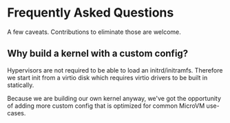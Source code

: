 # Frequently Asked Questions

A few caveats. Contributions to eliminate those are welcome.


## Why build a kernel with a custom config?

Hypervisors are not required to be able to load an
initrd/initramfs. Therefore we start init from a virtio disk which
requires virtio drivers to be built in statically.

Because we are building our own kernel anyway, we've got the
opportunity of adding more custom config that is optimized for common
MicroVM use-cases.
